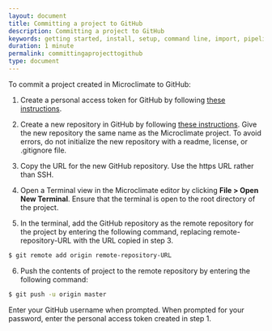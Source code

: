 ```yaml
---
layout: document
title: Committing a project to GitHub
description: Committing a project to GitHub
keywords: getting started, install, setup, command line, import, pipeline, update, samples, help, theia
duration: 1 minute
permalink: committingaprojecttogithub
type: document
---
```


To commit a project created in Microclimate to GitHub:

1. Create a personal access token for GitHub by following [these instructions](https://help.github.com/articles/creating-a-personal-access-token-for-the-command-line/).

2. Create a new repository in GitHub by following [these instructions](https://help.github.com/articles/creating-a-new-repository/). Give the new repository the same name as the Microclimate project. To avoid errors, do not initialize the new repository with a readme, license, or .gitignore file.

3. Copy the URL for the new GitHub repository. Use the https URL rather than SSH.

4. Open a Terminal view in the Microclimate editor by clicking **File > Open New Terminal**. Ensure that the terminal is open to the root directory of the project.

5. In the terminal, add the GitHub repository as the remote repository for the project by entering the following command, replacing remote-repository-URL with the URL copied in step 3.
```bash
$ git remote add origin remote-repository-URL
```
6. Push the contents of project to the remote repository by entering the following command:
```bash
$ git push -u origin master
```
Enter your GitHub username when prompted. When prompted for your password, enter the personal access token created in step 1.

